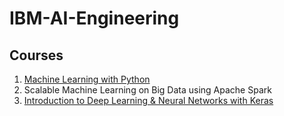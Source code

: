 # IBM-AI-Engineering

## Courses
1. [Machine Learning with Python](/Machine%20Learning%20with%20Python)
2. Scalable Machine Learning on Big Data using Apache Spark
3. [Introduction to Deep Learning & Neural Networks with Keras](/Introduction%20to%20Deep%20Learning%20%26%20Neural%20Networks%20with%20Keras)

